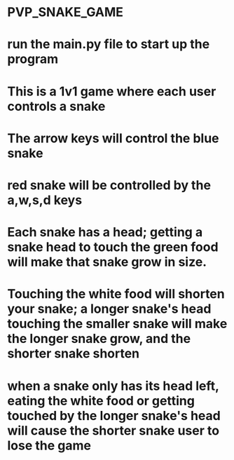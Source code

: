 # PVP_SNAKE_GAME

# run the main.py file to start up the program

# This is a 1v1 game where each user controls a snake
# The arrow keys will control the blue snake
# red snake will be controlled by the a,w,s,d keys

# Each snake has a head; getting a snake head to touch the green food will make that snake grow in size. 
# Touching the white food will shorten your snake; a longer snake's head touching the smaller snake will make the longer snake grow, and the shorter snake shorten
# when a snake only has its head left, eating the white food or getting touched by the longer snake's head will cause the shorter snake user to lose the game
